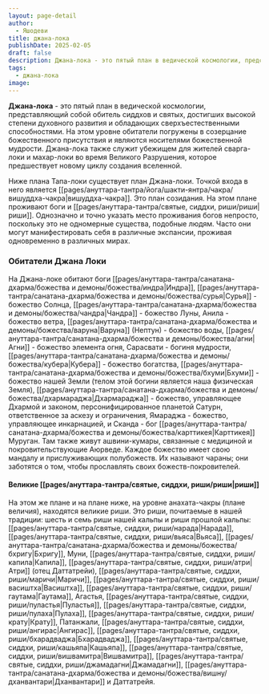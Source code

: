 ```yaml
---
layout: page-detail
author:
  - Яшодеви
title: джана-лока
publishDate: 2025-02-05
draft: false
description: Джана-лока - это пятый план в ведической космологии, представляющий собой обитель сиддхов и святых, достигших высокой степени духовного развития и обладающих сверхъестественными способностями. На этом уровне обитатели погружены в созерцание божественного присутствия и являются носителями божественной мудрости. Джана-лока также служит убежищем для жителей сварга-локи и махар-локи во время Великого Разрушения, которое предшествует новому циклу создания вселенной.
tags:
  - джана-лока
image:
---
```

**Джана-лока** - это пятый план в ведической космологии, представляющий собой обитель сиддхов и святых, достигших высокой степени духовного развития и обладающих сверхъестественными способностями. На этом уровне обитатели погружены в созерцание божественного присутствия и являются носителями божественной мудрости. Джана-лока также служит убежищем для жителей сварга-локи и махар-локи во время Великого Разрушения, которое предшествует новому циклу создания вселенной.

Ниже плана Тапа-локи существует план Джана-локи. Точкой входа в него является [[pages/ануттара-тантра/йога/шакти-янтра/чакра/вишуддха-чакра|вишуддха-чакра]]. Это план созидания. На этом плане проживают боги и [[pages/ануттара-тантра/святые, сиддхи, риши/риши|риши]]. Однозначно и точно указать место проживания богов непросто, поскольку это не одномерные существа, подобные людям. Часто они могут манифестировать себя в различные экспансии, проживая одновременно в различных мирах.

### Обитатели Джана Локи
На Джана-локе обитают боги [[pages/ануттара-тантра/санатана-дхарма/божества и демоны/божества/индра|Индра]], [[pages/ануттара-тантра/санатана-дхарма/божества и демоны/божества/сурья|Сурья]] - божество Солнца, [[pages/ануттара-тантра/санатана-дхарма/божества и демоны/божества/чандра|Чандра]] - божество Луны, Анила - божество ветра, [[pages/ануттара-тантра/санатана-дхарма/божества и демоны/божества/варуна|Варуна]] (Нептун) - божество воды, [[pages/ануттара-тантра/санатана-дхарма/божества и демоны/божества/агни|Агни]] - божество элемента огня, Сарасвати - богиня мудрости, [[pages/ануттара-тантра/санатана-дхарма/божества и демоны/божества/кубера|Кубера]] - божество богатства, [[pages/ануттара-тантра/санатана-дхарма/божества и демоны/божества/бхуми|Бхуми]] - божество нашей Земли (телом этой богини является наша физическая Земля), [[pages/ануттара-тантра/санатана-дхарма/божества и демоны/божества/дхармараджа|Дхармараджа]] - божество, управляющее Дхармой и законом, персонифицированное планетой Сатурн, ответственное за аскезу и ограничения, Ямараджа - божество, управляющее инкарнацией, и Сканда - бог [[pages/ануттара-тантра/санатана-дхарма/божества и демоны/божества/карттикея|Карттикея]] Муруган. Там также живут ашвини-кумары, связанные с медициной и покровительствующие Аюрведе. Каждое божество имеет свою мандалу и прислуживающих полубожеств. Их называют чараны; они заботятся о том, чтобы прославлять своих божеств-покровителей.

#### Великие [[pages/ануттара-тантра/святые, сиддхи, риши/риши|риши]]
На этом же плане и на плане ниже, на уровне анахата-чакры (плане величия), находятся великие риши. Это риши, почитаемые в нашей традиции: шесть и семь риши нашей кальпы и риши прошлой кальпы: [[pages/ануттара-тантра/святые, сиддхи, риши/нарада|Нарада]], [[pages/ануттара-тантра/святые, сиддхи, риши/вьяса|Вьяса]], [[pages/ануттара-тантра/санатана-дхарма/божества и демоны/божества/бхригу|Бхригу]], Муни, [[pages/ануттара-тантра/святые, сиддхи, риши/капила|Капила]], [[pages/ануттара-тантра/святые, сиддхи, риши/атри|Атри]] (отец Даттатрейи), [[pages/ануттара-тантра/святые, сиддхи, риши/маричи|Маричи]], [[pages/ануттара-тантра/святые, сиддхи, риши/васиштха|Васиштха]], [[pages/ануттара-тантра/святые, сиддхи, риши/гаутама|Гаутама]], Агастья, [[pages/ануттара-тантра/святые, сиддхи, риши/пуластья|Пуластья]], [[pages/ануттара-тантра/святые, сиддхи, риши/пулаха|Пулаха]], [[pages/ануттара-тантра/святые, сиддхи, риши/крату|Крату]], Патанжали, [[pages/ануттара-тантра/святые, сиддхи, риши/ангирас|Ангирас]], [[pages/ануттара-тантра/святые, сиддхи, риши/бхарадваджа|Бхарадваджа]], [[pages/ануттара-тантра/святые, сиддхи, риши/кашьяпа|Кашьяпа]], [[pages/ануттара-тантра/святые, сиддхи, риши/вишвамитра|Вишвамитра]], [[pages/ануттара-тантра/святые, сиддхи, риши/джамадагни|Джамадагни]], [[pages/ануттара-тантра/санатана-дхарма/божества и демоны/божества/вишну/дханвантари|Дханвантари]] и Даттатрейя.